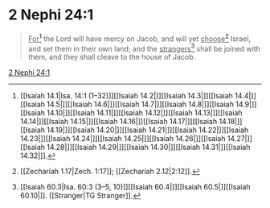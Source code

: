 # 2 Nephi 24:1

> <u>For</u>[^a] the Lord will have mercy on Jacob, and will yet <u>choose</u>[^b] Israel, and set them in their own land; and the <u>strangers</u>[^c] shall be joined with them, and they shall cleave to the house of Jacob.

[2 Nephi 24:1](https://www.churchofjesuschrist.org/study/scriptures/bofm/2-ne/24?lang=eng&id=p1#p1)


[^a]: [[Isaiah 14.1|Isa. 14:1 (1–32)]][[Isaiah 14.2|]][[Isaiah 14.3|]][[Isaiah 14.4|]][[Isaiah 14.5|]][[Isaiah 14.6|]][[Isaiah 14.7|]][[Isaiah 14.8|]][[Isaiah 14.9|]][[Isaiah 14.10|]][[Isaiah 14.11|]][[Isaiah 14.12|]][[Isaiah 14.13|]][[Isaiah 14.14|]][[Isaiah 14.15|]][[Isaiah 14.16|]][[Isaiah 14.17|]][[Isaiah 14.18|]][[Isaiah 14.19|]][[Isaiah 14.20|]][[Isaiah 14.21|]][[Isaiah 14.22|]][[Isaiah 14.23|]][[Isaiah 14.24|]][[Isaiah 14.25|]][[Isaiah 14.26|]][[Isaiah 14.27|]][[Isaiah 14.28|]][[Isaiah 14.29|]][[Isaiah 14.30|]][[Isaiah 14.31|]][[Isaiah 14.32|]].  
[^b]: [[Zechariah 1.17|Zech. 1:17]]; [[Zechariah 2.12|2:12]].  
[^c]: [[Isaiah 60.3|Isa. 60:3 (3–5, 10)]][[Isaiah 60.4|]][[Isaiah 60.5|]][[Isaiah 60.10|]]. [[Stranger|TG Stranger]].  
